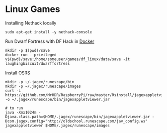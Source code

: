 # Linux Games

Installing Nethack locally
```
sudo apt-get install -y nethack-console
```

Run Dwarf Fortress with DF Hack in [Docker](https://hub.docker.com/r/laughingbiscuit/dwarffortress)
```
mkdir -p $(pwd)/save
docker run --privileged -v$(pwd)/save:/home/someuser/games/df_linux/data/save -it laughingbiscuit/dwarffortress
```


Install OSRS
```
mkdir -p ~/.jagex/runescape/bin
mkdir -p ~/.jagex/runescape/images
curl -L https://github.com/MrHDR/RaspberryPi/raw/master/Rsinstall/jagexappletviewer.jar -o ~/.jagex/runescape/bin/jagexappletviewer.jar

# to run
java -Xmx1024m -Djava.class.path=$HOME/.jagex/runescape/bin/jagexappletviewer.jar -Dcom.jagex.config="http://oldschool.runescape.com/jav_config.ws" jagexappletviewer $HOME/.jagex/runescape/images
```

